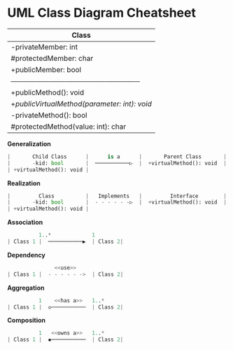 # UML Class Diagram Cheatsheet

| **Class**   |
|--------|
| -privateMember: int   |
| #protectedMember: char  |
| +publicMember: bool |
|──────────────────────────|
| +publicMethod(): void  |
| +_publicVirtualMethod(parameter: int): void_  |
| -privateMethod(): bool |
| #protectedMethod(value: int): char |

**Generalization**
```python
|       Child Class      |      is a      |       Parent Class       |
|       -kid: bool       |  ───────────▷  |  +virtualMethod(): void  |
| +virtualMethod(): void |
```

**Realization**
```python
|         Class          |   Implements   |         Interface        |
|       -kid: bool       |  - - - - - -▷  |  +virtualMethod(): void  |
| +virtualMethod(): void |
```

**Association**
```python
          1..*             1
| Class 1 |  ───────────▶  | Class 2|

```

**Dependency**
```python
               <<use>>
| Class 1 |  - - - - - ->  | Class 2|

```

**Aggregation**
```python
          1    <<has a>>   1..*
| Class 1 |  ◇───────────  | Class 2|

```

**Composition**
```python
          1   <<owns a>>   1..*
| Class 1 |  ◆───────────  | Class 2|

```
